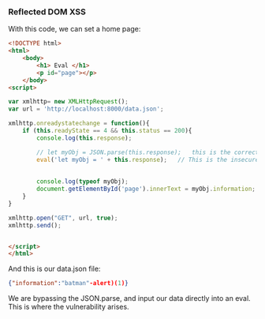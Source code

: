 ### Reflected DOM XSS
With this code, we can set a home page:
```html
<!DOCTYPE html>
<html>
    <body>
        <h1> Eval </h1>
        <p id="page"></p>
    </body>
<script>

var xmlhttp= new XMLHttpRequest();
var url = 'http://localhost:8000/data.json';

xmlhttp.onreadystatechange = function(){
    if (this.readyState == 4 && this.status == 200){
        console.log(this.response);

        // let myObj = JSON.parse(this.response);   this is the correct line of code!
        eval('let myObj = ' + this.response);   // This is the insecure one. Because bypasses the JSON.parse.
        
        
        console.log(typeof myObj);
        document.getElementById('page').innerText = myObj.information;
    }
}

xmlhttp.open("GET", url, true);
xmlhttp.send();


</script>
</html>
```

And this is our data.json file:
```json
{"information":"batman"-alert)(1)}
```

We are bypassing the JSON.parse, and input our data directly into an eval. This is where the vulnerability arises. 
